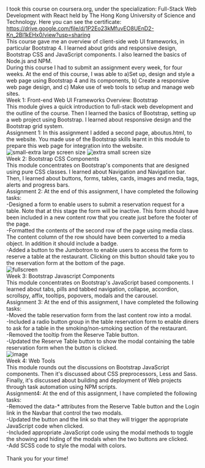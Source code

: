 I took this course on coursera.org, under the specialization: Full-Stack Web Development with React held by The Hong Kong University of Science and Technology. Here you can see the certificate: https://drive.google.com/file/d/1P2Eo23kMfuvEO8UEnD2-Kn_2Bl1kEHx0/view?usp=sharing<br>
This course gave me an overview of client-side web UI frameworks, in particular Bootstrap 4. I learned about grids and responsive design, Bootstrap CSS and JavaScript components. I also learned the basics of Node.js and NPM.
<br>
During this course I had to submit an assignment every week, for four weeks. At the end of this course, I was able to a)Set up, design and style a web page using Bootstrap 4 and its components, b) Create a responsive web page design, and c) Make use of web tools to setup and manage web sites.<br>
Week 1: Front-end Web UI Frameworks Overview: Bootstrap<br>
This module gives a quick introduction to full-stack web development and the outline of the course. Then I learned the basics of Bootstrap, setting up a web project using Bootstrap. I learned about responsive design and the Bootstrap grid system.<br>
Assignment 1: In this assignment I added a second page, aboutus.html, to the website. 
You made use of the Bootstrap skills learnt in this module to prepare this web page for integration into the website.
![small-extra large screen size](https://user-images.githubusercontent.com/64609288/92456459-9fceb280-f1cb-11ea-89cc-6f8a55a4ac38.png)
![extra small screen size](https://user-images.githubusercontent.com/64609288/92456488-a9581a80-f1cb-11ea-8943-869b1355f551.png)<br>
Week 2: Bootstrap CSS Components<br>
This module concentrates on Bootstrap's components that are designed using pure CSS classes. I learned about Navigation and Navigation bar. Then, I learned about buttons, forms, tables, cards, images and media, tags, alerts and progress bars.<br>
Assignment 2: At the end of this assignment, I have completed the following tasks:<br>
-Designed a form to enable users to submit a reservation request for a table. Note that at this stage the form will be inactive. This form should have been included in a new content row that you create just before the footer of the page.<br>
-Formatted the contents of the second row of the page using media class. The content column of the row should have been converted to a media object. In addition it should include a badge.<br>
-Added a button to the Jumbotron to enable users to access the form to reserve a table at the restaurant. Clicking on this button should take you to the reservation form at the bottom of the page.<br>
![fullscreen](https://user-images.githubusercontent.com/64609288/92456908-313e2480-f1cc-11ea-8c17-f846b0f1dfdc.png)<br>
Week 3: Bootstrap Javascript Components<br>
This module concentrates on Bootstrap's JavaScript based components. I learned about tabs, pills and tabbed navigation, collapse, accordion, scrollspy, affix, tooltips, popovers, modals and the carousel.<br>
Assignment 3: At the end of this assignment, I have completed the following tasks:<br>
-Moved the table reservation form from the last content row into a modal.<br>
-Included a radio button group in the table reservation form to enable diners to ask for a table in the smoking/non-smoking section of the restaurant.<br>
-Removed the tooltip from the Reserve Table button.<br>
-Updated the Reserve Table button to show the modal containing the table reservation form when the button is clicked.<br>
![image](https://user-images.githubusercontent.com/64609288/92457308-be817900-f1cc-11ea-840e-4c7a0fa5589e.png)<br>
Week 4: Web Tools<br>
This module rounds out the discussions on Bootstrap JavaScript components. Then it's discussed about CSS preprocessors, Less and Sass. Finally, it's discussed about building and deployment of Web projects through task automation using NPM scripts.<br>
Assignment4: At the end of this assignment, I have completed the following tasks:<br>
-Removed the data-* attributes from the Reserve Table button and the Login link in the Navbar that control the two modals.<br>
-Updated the button and the link so that they will trigger the appropriate JavaScript code when clicked.<br>
-Included appropriate JavaScript code using the modal methods to toggle the showing and hiding of the modals when the two buttons are clicked.<br>
-Add SCSS code to style the modal with colors.<br>
<br>
Thank you for your time!
